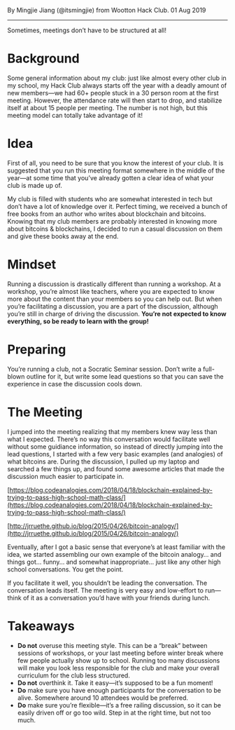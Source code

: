 By Mingjie Jiang (@itsmingjie) from Wootton Hack Club. 01 Aug 2019

---

Sometimes, meetings don’t have to be structured at all!

# Background

Some general information about my club: just like almost every other club in my school, my Hack Club always starts off the year with a deadly amount of new members—we had 60+ people stuck in a 30 person room at the first meeting. However, the attendance rate will then start to drop, and stabilize itself at about 15 people per meeting. The number is not high, but this meeting model can totally take advantage of it!

# Idea

First of all, you need to be sure that you know the interest of your club. It is suggested that you run this meeting format somewhere in the middle of the year—at some time that you’ve already gotten a clear idea of what your club is made up of.

My club is filled with students who are somewhat interested in tech but don’t have a lot of knowledge over it. Perfect timing, we received a bunch of free books from an author who writes about blockchain and bitcoins. Knowing that my club members are probably interested in knowing more about bitcoins & blockchains, I decided to run a casual discussion on them and give these books away at the end.

# Mindset

Running a discussion is drastically different than running a workshop. At a workshop, you’re almost like teachers, where you are expected to know more about the content than your members so you can help out. But when you’re facilitating a discussion, you are a part of the discussion, although you’re still in charge of driving the discussion. **You’re not expected to know everything, so be ready to learn with the group!**

# Preparing

You’re running a club, not a Socratic Seminar session. Don’t write a full-blown outline for it, but write some lead questions so that you can save the experience in case the discussion cools down.

# The Meeting

I jumped into the meeting realizing that my members knew way less than what I expected. There’s no way this conversation would facilitate well without some guidiance information, so instead of directly jumping into the lead questions, I started with a few very basic examples (and analogies) of what bitcoins are. During the discussion, I pulled up my laptop and searched a few things up, and found some awesome articles that made the discussion much easier to participate in.

[https://blog.codeanalogies.com/2018/04/18/blockchain-explained-by-trying-to-pass-high-school-math-class/](https://blog.codeanalogies.com/2018/04/18/blockchain-explained-by-trying-to-pass-high-school-math-class/)

[http://jrruethe.github.io/blog/2015/04/26/bitcoin-analogy/](http://jrruethe.github.io/blog/2015/04/26/bitcoin-analogy/)

Eventually, after I got a basic sense that everyone’s at least familiar with the idea, we started assembling our own example of the bitcoin analogy… and things got… funny… and somewhat inappropriate… just like any other high school conversations. You get the point.

If you facilitate it well, you shouldn’t be leading the conversation. The conversation leads itself. The meeting is very easy and low-effort to run—think of it as a conversation you’d have with your friends during lunch.

# Takeaways

- **Do not** overuse this meeting style. This can be a “break” between sessions of workshops, or your last meeting before winter break where few people actually show up to school. Running too many discussions will make you look less responsible for the club and make your overall curriculum for the club less structured.
- **Do not** overthink it. Take it easy—it’s supposed to be a fun moment!
- **Do** make sure you have enough participants for the conversation to be alive. Somewhere around 10 attendees would be preferred.
- **Do** make sure you’re flexible—it’s a free railing discussion, so it can be easily driven off or go too wild. Step in at the right time, but not too much.